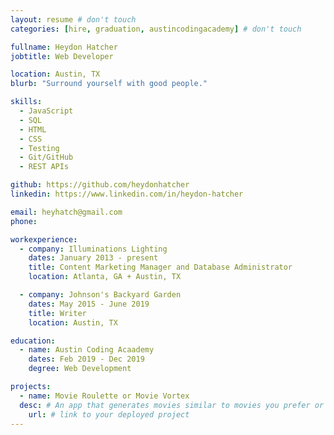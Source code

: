 ```yaml
---
layout: resume # don't touch
categories: [hire, graduation, austincodingacademy] # don't touch

fullname: Heydon Hatcher
jobtitle: Web Developer

location: Austin, TX
blurb: "Surround yourself with good people."

skills:
  - JavaScript
  - SQL
  - HTML
  - CSS
  - Testing
  - Git/GitHub
  - REST APIs

github: https://github.com/heydonhatcher
linkedin: https://www.linkedin.com/in/heydon-hatcher

email: heyhatch@gmail.com
phone:

workexperience:
  - company: Illuminations Lighting
    dates: January 2013 - present
    title: Content Marketing Manager and Database Administrator
    location: Atlanta, GA + Austin, TX

  - company: Johnson's Backyard Garden
    dates: May 2015 - June 2019
    title: Writer
    location: Austin, TX

education:
  - name: Austin Coding Acaademy
    dates: Feb 2019 - Dec 2019
    degree: Web Development

projects:
  - name: Movie Roulette or Movie Vortex
  desc: # An app that generates movies similar to movies you prefer or have watched previously to expedite the movie choosing process.
    url: # link to your deployed project
---
```

